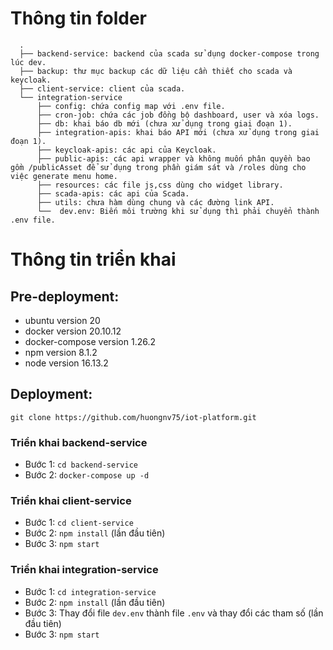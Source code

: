 # Thông tin folder
```
  .
  ├── backend-service: backend của scada sử dụng docker-compose trong lúc dev.
  ├── backup: thư mục backup các dữ liệu cần thiết cho scada và keycloak.
  ├── client-service: client của scada.
  └── integration-service
      ├── config: chứa config map với .env file.
      ├── cron-job: chứa các job đồng bộ dashboard, user và xóa logs.
      ├── db: khai báo db mới (chưa xử dụng trong giai đoạn 1).
      ├── integration-apis: khai báo API mới (chưa xử dụng trong giai đoạn 1).
      ├── keycloak-apis: các api của Keycloak.
      ├── public-apis: các api wrapper và không muốn phân quyền bao gồm /publicAsset để sử dụng trong phần giám sát và /roles dùng cho việc generate menu home.
      ├── resources: các file js,css dùng cho widget library.
      ├── scada-apis: các api của Scada.
      ├── utils: chưa hàm dùng chung và các đường link API.
      └──  dev.env: Biến môi trường khi sử dụng thì phải chuyển thành .env file.
```
# Thông tin triển khai
## Pre-deployment:
* ubuntu version 20
* docker version 20.10.12
* docker-compose version 1.26.2
* npm version 8.1.2
* node version 16.13.2
## Deployment:
`git clone https://github.com/huongnv75/iot-platform.git`
### Triển khai backend-service
- Bước 1: `cd backend-service`
- Bước 2: `docker-compose up -d`
### Triển khai client-service
- Bước 1: `cd client-service`
- Bước 2: `npm install` (lần đầu tiên)
- Bước 3: `npm start`
### Triển khai integration-service
- Bước 1: `cd integration-service`
- Bước 2: `npm install` (lần đầu tiên)
- Bước 3: Thay đổi file `dev.env` thành file `.env` và thay đổi các tham số (lần đầu tiên)
- Bước 3: `npm start`
